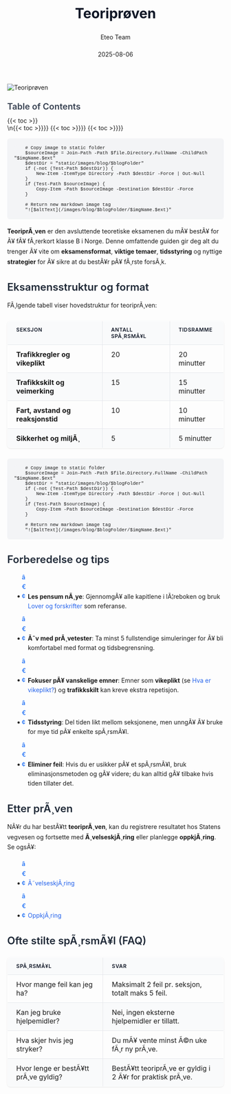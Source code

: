 ﻿---
title: "Teoriprøven"
date: 2025-08-06
draft: false
author: "Eteo Team"
description: "Alt du trenger å vite om teoriprøven for førerkort klasse B i Norge. Forberedelser, eksamensstruktur, tips og strategier for å bestå teoriprøven."
categories: ["Driving Theory"]
tags: ["driving", "theory", "safety"]
featured_image: "/images/blog/teoriproven/teoriproven-image.svg"
---

<style>
/* Base text styling */
.article-content {
  font-family: 'Inter', -apple-system, BlinkMacSystemFont, 'Segoe UI', Roboto, Oxygen, Ubuntu, Cantarell, 'Open Sans', 'Helvetica Neue', sans-serif;
  line-height: 1.6;
  color: #1f2937;
  font-size: 16px;
}

/* Headers */
h1 {
  font-size: 2rem;
  font-weight: 700;
  margin: 2rem 0 1.5rem;
  color: #111827;
}

h2 {
  font-size: 1.5rem;
  font-weight: 600;
  margin: 2rem 0 1rem;
  color: #1f2937;
}

h3 {
  font-size: 1.25rem;
  font-weight: 600;
  margin: 1.5rem 0 0.75rem;
  color: #374151;
}

/* Paragraphs */
p {
  margin: 1rem 0;
  line-height: 1.7;
}

/* Lists */
ul, ol {
  margin: 1rem 0 1rem 1.5rem;
  padding-left: 1rem;
}

li {
  margin-bottom: 0.5rem;
  line-height: 1.6;
  position: relative;
  padding-left: 0.5rem;
}

ul > li::before {
  content: 'â€¢';
  color: #3b82f6;
  font-weight: bold;
  display: inline-block;
  width: 1em;
  margin-left: -1em;
}

/* Links */
a {
  color: #2563eb;
  text-decoration: none;
  transition: color 0.2s ease;
}

a:hover {
  color: #1d4ed8;
  text-decoration: underline;
}

/* Code blocks */
pre, code {
  font-family: 'SFMono-Regular', Consolas, 'Liberation Mono', Menlo, monospace;
  background-color: #f3f4f6;
  border-radius: 0.375rem;
  font-size: 0.875em;
}

pre {
  padding: 1rem;
  overflow-x: auto;
  margin: 1rem 0;
}

code {
  padding: 0.2em 0.4em;
}

/* Blockquotes */
blockquote {
  border-left: 4px solid #e5e7eb;
  margin: 1.5rem 0;
  padding: 0.75rem 1rem 0.75rem 1.5rem;
  background-color: #f9fafb;
  color: #4b5563;
  font-style: italic;
}

/* Tables */
table {
  margin: 1.5rem auto !important;
  border-collapse: collapse !important;
  width: 100% !important;
  max-width: 100%;
  box-shadow: 0 1px 3px rgba(0,0,0,0.1) !important;
  border-radius: 0.5rem !important;
  overflow: hidden !important;
  border: 1px solid #e5e7eb !important;
  display: table !important;
}

th, td {
  padding: 0.75rem 1.25rem !important;
  text-align: left !important;
  border: 1px solid #e5e7eb !important;
  vertical-align: top;
}

th {
  background-color: #f9fafb !important;
  font-weight: 600 !important;
  color: #111827 !important;
  text-transform: uppercase !important;
  font-size: 0.75rem !important;
  letter-spacing: 0.05em !important;
}

tr:nth-child(even) {
  background-color: #f9fafb !important;
}

tr:hover {
  background-color: #f3f4f6 !important;
}

/* Responsive adjustments */
@media (max-width: 768px) {
  .article-content {
    font-size: 15px;
  }
  
  h1 { font-size: 1.75rem; }
  h2 { font-size: 1.375rem; }
  h3 { font-size: 1.125rem; }
  
  table {
    display: block !important;
    overflow-x: auto !important;
    -webkit-overflow-scrolling: touch;
  }
}
</style>


<div class="blog-content">
  <div class="featured-image">
    <img src="/images/blog/teoriproven/teoriproven-image.svg" alt="Teoriprøven" class="img-fluid rounded">
  </div>

  <div class="toc-container mt-4 mb-4">
    <h3>Table of Contents</h3>
    {{< toc >}}
  </div>

  <div class="blog-body">\n{{< toc >}}}}
{{< toc >}}}}
{{< toc >}}}}

        
        
        # Copy image to static folder
        $sourceImage = Join-Path -Path $file.Directory.FullName -ChildPath "$imgName.$ext"
        $destDir = "static/images/blog/$blogFolder"
        if (-not (Test-Path $destDir)) {
            New-Item -ItemType Directory -Path $destDir -Force | Out-Null
        }
        if (Test-Path $sourceImage) {
            Copy-Item -Path $sourceImage -Destination $destDir -Force
        }
        
        # Return new markdown image tag
        "![$altText](/images/blog/$blogFolder/$imgName.$ext)"
    

**TeoriprÃ¸ven** er den avsluttende teoretiske eksamenen du mÃ¥ bestÃ¥ for Ã¥ fÃ¥ fÃ¸rerkort klasse B i Norge. Denne omfattende guiden gir deg alt du trenger Ã¥ vite om **eksamensformat**, **viktige temaer**, **tidsstyring** og nyttige **strategier** for Ã¥ sikre at du bestÃ¥r pÃ¥ fÃ¸rste forsÃ¸k.

## Eksamensstruktur og format

FÃ¸lgende tabell viser hovedstruktur for teoriprÃ¸ven:

| Seksjon                           | Antall spÃ¸rsmÃ¥l | Tidsramme   |
|-----------------------------------|-----------------|-------------|
| **Trafikkregler og vikeplikt**    | 20              | 20 minutter |
| **Trafikkskilt og veimerking**    | 15              | 15 minutter |
| **Fart, avstand og reaksjonstid** | 10              | 10 minutter |
| **Sikkerhet og miljÃ¸**            | 5               | 5 minutter  |


        
        
        # Copy image to static folder
        $sourceImage = Join-Path -Path $file.Directory.FullName -ChildPath "$imgName.$ext"
        $destDir = "static/images/blog/$blogFolder"
        if (-not (Test-Path $destDir)) {
            New-Item -ItemType Directory -Path $destDir -Force | Out-Null
        }
        if (Test-Path $sourceImage) {
            Copy-Item -Path $sourceImage -Destination $destDir -Force
        }
        
        # Return new markdown image tag
        "![$altText](/images/blog/$blogFolder/$imgName.$ext)"
    

## Forberedelse og tips

- **Les pensum nÃ¸ye**: GjennomgÃ¥ alle kapitlene i lÃ¦reboken og bruk [Lover og forskrifter](/blogs/teori/lover-og-forskrifter "Lover og forskrifter - Juridisk rammeverk for trafikk") som referanse.
- **Ã˜v med prÃ¸vetester**: Ta minst 5 fullstendige simuleringer for Ã¥ bli komfortabel med format og tidsbegrensning.
- **Fokuser pÃ¥ vanskelige emner**: Emner som **vikeplikt** (se [Hva er vikeplikt?](/blogs/teori/vikeplikt-og-rundkjoringer "Vikeplikt og rundkjÃ¸ringer - Kompakt guide til vikeplikt")) og **trafikkskilt** kan kreve ekstra repetisjon.
- **Tidsstyring**: Del tiden likt mellom seksjonene, men unngÃ¥ Ã¥ bruke for mye tid pÃ¥ enkelte spÃ¸rsmÃ¥l.
- **Eliminer feil**: Hvis du er usikker pÃ¥ et spÃ¸rsmÃ¥l, bruk eliminasjonsmetoden og gÃ¥ videre; du kan alltid gÃ¥ tilbake hvis tiden tillater det.

## Etter prÃ¸ven

NÃ¥r du har bestÃ¥tt **teoriprÃ¸ven**, kan du registrere resultatet hos Statens vegvesen og fortsette med **Ã¸velseskjÃ¸ring** eller planlegge **oppkjÃ¸ring**. Se ogsÃ¥:
- [Ã˜velseskjÃ¸ring](/blogs/teori/ovelseskjoring "Ã˜velseskjÃ¸ring - Krav til ledsager, bil og mer")
- [OppkjÃ¸ring](/blogs/teori/oppkjoring "OppkjÃ¸ring - Guide til praktisk kjÃ¸reprÃ¸ve for fÃ¸rerkort i bil")

## Ofte stilte spÃ¸rsmÃ¥l (FAQ)

| SpÃ¸rsmÃ¥l                                  | Svar                                                     |
|-------------------------------------------|----------------------------------------------------------|
| Hvor mange feil kan jeg ha?               | Maksimalt 2 feil pr. seksjon, totalt maks 5 feil.        |
| Kan jeg bruke hjelpemidler?               | Nei, ingen eksterne hjelpemidler er tillatt.             |
| Hva skjer hvis jeg stryker?               | Du mÃ¥ vente minst Ã©n uke fÃ¸r ny prÃ¸ve.                   |
| Hvor lenge er bestÃ¥tt prÃ¸ve gyldig?        | BestÃ¥tt teoriprÃ¸ve er gyldig i 2 Ã¥r for praktisk prÃ¸ve.  |\n  </div>\n</div>